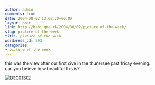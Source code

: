 ```yaml
---
author: admin
comments: true
date: 2004-08-02 13:02:20+00:00
layout: post
link: http://habi.gna.ch/2004/08/02/picture-of-the-week/
slug: picture-of-the-week
title: picture of the week
wordpress_id: 593
categories:
- picture of the week
---
```


this was the view after our first dive in the thunersee past friday evening.
can you believe how beautiful this is?

[![DSC01302](http://habi.gna.ch/blog/images/DSC01302-tm.jpg)](http://habi.gna.ch/blog/images/DSC01302.JPG)
